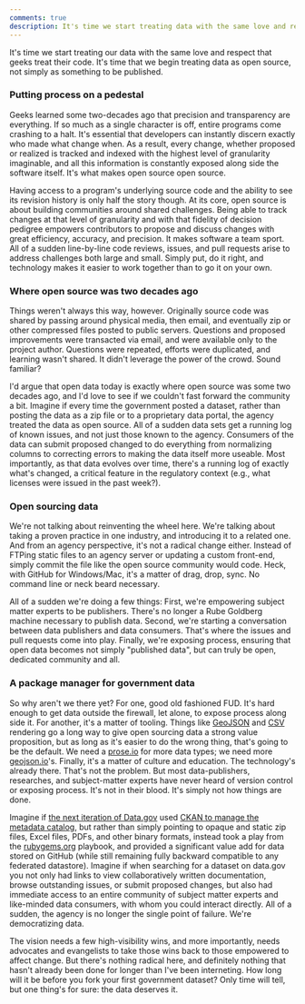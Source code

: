 ```yaml
---
comments: true
description: It's time we start treating data with the same love and respect that geeks treat their code.
---
```


It's time we start treating our data with the same love and respect that geeks treat their code. It's time that we begin treating data as open source, not simply as something to be published.

### Putting process on a pedestal

Geeks learned some two-decades ago that precision and transparency are everything. If so much as a single character is off, entire programs come crashing to a halt. It's essential that developers can instantly discern exactly who made what change when. As a result, every change, whether proposed or realized is tracked and indexed with the highest level of granularity imaginable, and all this information is constantly exposed along side the software itself. It's what makes open source open source.

Having access to a program's underlying source code and the ability to see its revision history is only half the story though. At its core, open source is about building communities around shared challenges. Being able to track changes at that level of granularity and with that fidelity of decision pedigree empowers contributors to propose and discuss changes with great efficiency, accuracy, and precision. It makes software a team sport. All of a sudden line-by-line code reviews, issues, and pull requests arise to address challenges both large and small. Simply put, do it right, and technology makes it easier to work together than to go it on your own.

### Where open source was two decades ago

Things weren't always this way, however. Originally source code was shared by passing around physical media, then email, and eventually zip or other compressed files posted to public servers. Questions and proposed improvements were transacted via email, and were available only to the project author. Questions were repeated, efforts were duplicated, and learning wasn't shared. It didn't leverage the power of the crowd. Sound familiar?

I'd argue that open data today is exactly where open source was some two decades ago, and I'd love to see if we couldn't fast forward the community a bit. Imagine if every time the government posted a dataset, rather than posting the data as a zip file or to a proprietary data portal, the agency treated the data as open source. All of a sudden data sets get a running log of known issues, and not just those known to the agency. Consumers of the data can submit proposed changed to do everything from normalizing columns to correcting errors to making the data itself more useable. Most importantly, as that data evolves over time, there's a running log of exactly what's changed, a critical feature in the regulatory context (e.g., what licenses were issued in the past week?).

### Open sourcing data

We're not talking about reinventing the wheel here. We're talking about taking a proven practice in one industry, and introducing it to a related one. And from an agency perspective, it's not a radical change either. Instead of FTPing static files to an agency server or updating a custom front-end, simply commit the file like the open source community would code. Heck, with GitHub for Windows/Mac, it's a matter of drag, drop, sync. No command line or neck beard necessary.

All of a sudden we're doing a few things: First, we're empowering subject matter experts to be publishers. There's no longer a Rube Goldberg machine necessary to publish data. Second, we're starting a conversation between data publishers and data consumers. That's where the issues and pull requests come into play. Finally, we're exposing process, ensuring that open data becomes not simply "published data", but can truly be open, dedicated community and all.

### A package manager for government data

So why aren't we there yet? For one, good old fashioned FUD. It's hard enough to get data outside the firewall, let alone, to expose process along side it. For another, it's a matter of tooling. Things like [GeoJSON](https://help.github.com/articles/mapping-geojson-files-on-github) and [CSV](https://help.github.com/articles/rendering-csv-and-tsv-data) rendering go a long way to give open sourcing data a strong value proposition, but as long as it's easier to do the wrong thing, that's going to be the default. We need a [prose.io](http://prose.io) for more data types; we need more [geojson.io](http://geojson.io)'s. Finally, it's a matter of culture and education. The technology's already there. That's not the problem. But most data-publishers, researches, and subject-matter experts have never heard of version control or exposing process. It's not in their blood. It's simply not how things are done.

Imagine if [the next iteration of Data.gov](http://next.data.gov) used [CKAN to manage the metadata catalog](http://www.data.gov/blog/ckan-horizon-datagov-20), but rather than simply pointing to opaque and static zip files, Excel files, PDFs, and other binary formats, instead took a play from the [rubygems.org](http://rubygems.org) playbook, and provided a significant value add for data stored on GitHub (while still remaining fully backward compatible to any federated datastore). Imagine if when searching for a dataset on data.gov you not only had links to view collaboratively written documentation, browse outstanding issues, or submit proposed changes, but also had immediate access to an entire community of subject matter experts and like-minded data consumers, with whom you could interact directly. All of a sudden, the agency is no longer the single point of failure. We're democratizing data.

The vision needs a few high-visibility wins, and more importantly, needs advocates and evangelists to take those wins back to those empowered to affect change. But there's nothing radical here, and definitely nothing that hasn't already been done for longer than I've been interneting. How long will it be before you fork your first government dataset? Only time will tell, but one thing's for sure: the data deserves it.
